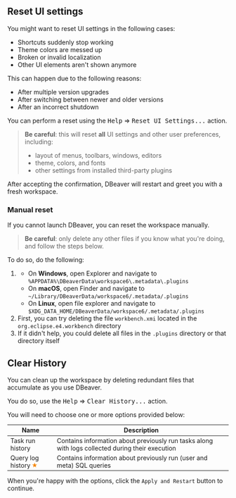 ## Reset UI settings

You might want to reset UI settings in the following cases:
- Shortcuts suddenly stop working
- Theme colors are messed up
- Broken or invalid localization
- Other UI elements aren't shown anymore

This can happen due to the following reasons:
- After multiple version upgrades
- After switching between newer and older versions
- After an incorrect shutdown

You can perform a reset using the <kbd>Help</kbd> &rArr; <kbd>Reset UI Settings...</kbd> action.

> **Be careful**: this will reset **all** UI settings and other user preferences, including:
> - layout of menus, toolbars, windows, editors
> - theme, colors, and fonts
> - other settings from installed third-party plugins

After accepting the confirmation, DBeaver will restart and greet you with a fresh workspace.

### Manual reset

If you cannot launch DBeaver, you can reset the workspace manually.

> **Be careful**: only delete any other files if you know what you're doing, and follow the steps below. 

To do so, do the following:
1. - On **Windows**, open Explorer and navigate to `%APPDATA%\DBeaverData\workspace6\.metadata\.plugins`
   - On **macOS**, open Finder and navigate to `~/Library/DBeaverData/workspace6/.metadata/.plugins`
   - On **Linux**, open file explorer and navigate to `$XDG_DATA_HOME/DBeaverData/workspace6/.metadata/.plugins`
1. First, you can try deleting the file `workbench.xmi` located in the `org.eclipse.e4.workbench` directory
1. If it didn't help, you could delete all files in the `.plugins` directory or that directory itself

## Clear History

You can clean up the workspace by deleting redundant files that accumulate as you use DBeaver.

You do so, use the <kbd>Help</kbd> &rArr; <kbd>Clear History...</kbd> action.

You will need to choose one or more options provided below:

|Name|Description|
|---|---|
|Task run history|Contains information about previously run tasks along with logs collected during their execution|
|Query log history <img src="images/commercial.png" title="Query history is not persisted between sessions in the community edition"/>|Contains information about previously run (user and meta) SQL queries|

When you're happy with the options, click the `Apply and Restart` button to continue.